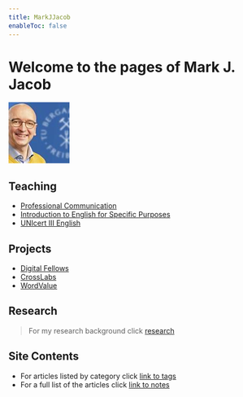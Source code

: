 ```yaml
---
title: MarkJJacob
enableToc: false
---
```

# Welcome to the pages of Mark J. Jacob
![tubaf](/notes/images/GetPersonaPhoto.jpeg)
## Teaching
- [Professional Communication](Professional%20Communication.md)
- [Introduction to English for Specific Purposes](/notes/Scientific_Language.md)
- [UNIcert III English](/notes/Scientific_Communication.md)
## Projects
- [Digital Fellows](/notes/Digital_Fellows.md)
- [CrossLabs](/notes/CrossLabs.md)
- [WordValue](/notes/WordValue.md)
## Research
> For my research background click [research](https://www.researchgate.net/profile/Mark-Jacob-3)
## Site Contents
- For articles listed by category click [link to tags](/tags/)
- For a full list of the articles click [link to notes](/notes/)